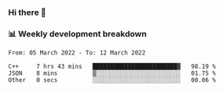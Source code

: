 ### Hi there 👋

### 📊 Weekly development breakdown
<!--START_SECTION:waka-->

```text
From: 05 March 2022 - To: 12 March 2022

C++     7 hrs 43 mins   ████████████████████████▓   98.19 %
JSON    8 mins          ▒░░░░░░░░░░░░░░░░░░░░░░░░   01.75 %
Other   0 secs          ░░░░░░░░░░░░░░░░░░░░░░░░░   00.06 %
```

<!--END_SECTION:waka-->

